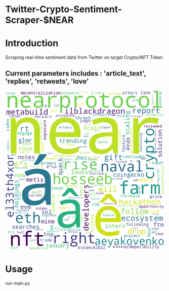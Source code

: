 # Twitter-Crypto-Sentiment-Scraper-$NEAR
# Introduction
Scraping real-time sentiment data from Twitter on target Crypto/NFT Token
## Current parameters includes : 'article_text', 'replies', 'retweets', 'love'

![alt text](https://github.com/ZaizhiSheng/Twitter-Crypto-Scraper/blob/main/word_cloud.png?raw=true)

# Usage
run main.py
